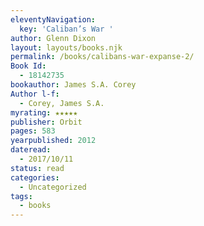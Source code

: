 ```yaml
---
eleventyNavigation:
  key: 'Caliban’s War '
author: Glenn Dixon
layout: layouts/books.njk
permalink: /books/calibans-war-expanse-2/
Book Id:
  - 18142735
bookauthor: James S.A. Corey
Author l-f:
  - Corey, James S.A.
myrating: ★★★★★
publisher: Orbit
pages: 583
yearpublished: 2012
dateread:
  - 2017/10/11
status: read
categories:
  - Uncategorized
tags:
  - books
---
```

